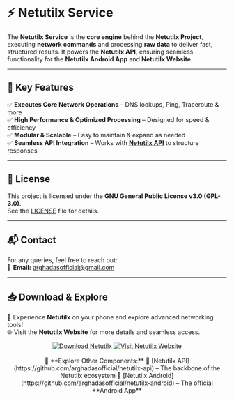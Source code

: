 # ⚡ Netutilx Service  

The **Netutilx Service** is the **core engine** behind the **Netutilx Project**, executing **network commands** and processing **raw data** to deliver fast, structured results. It powers the **Netutilx API**, ensuring seamless functionality for the **Netutilx Android App** and **Netutilx Website**.

---

## 🚀 Key Features
✅ **Executes Core Network Operations** – DNS lookups, Ping, Traceroute & more  
✅ **High Performance & Optimized Processing** – Designed for speed & efficiency  
✅ **Modular & Scalable** – Easy to maintain & expand as needed  
✅ **Seamless API Integration** – Works with **[Netutilx API](https://github.com/arghadasofficial/netutilx-api)** to structure responses  

---

## 📜 License
This project is licensed under the **GNU General Public License v3.0 (GPL-3.0)**.  
See the [LICENSE](LICENSE) file for details.  

---

## 📬 Contact
For any queries, feel free to reach out:  
📧 **Email:** [arghadasofficial@gmail.com](mailto:arghadasofficial@gmail.com)  

---

## 📥 Download & Explore
🎯 Experience **Netutilx** on your phone and explore advanced networking tools!  
🌐 Visit the **Netutilx Website** for more details and seamless access.  

<p align="center">
  <a href="https://play.google.com/store/apps/details?id=com.yourpackage.name">
    <img src="https://img.shields.io/badge/Download-Android%20App-blue?style=for-the-badge&logo=android" alt="Download Netutilx">
  </a>
  <a href="https://www.netutilx.com">
    <img src="https://img.shields.io/badge/Visit-Netutilx%20Website-orange?style=for-the-badge&logo=google-chrome" alt="Visit Netutilx Website">
  </a>
  <br><br>
  🔗 **Explore Other Components:**  
  🔹 [Netutilx API](https://github.com/arghadasofficial/netutilx-api) – The backbone of the Netutilx ecosystem  
  🔹 [Netutilx Android](https://github.com/arghadasofficial/netutilx-android) – The official **Android App**  
</p>
